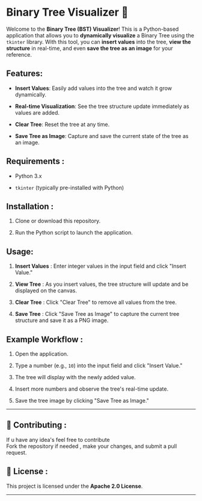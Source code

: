   

#  Binary Tree Visualizer 🌳

  

Welcome to the **Binary Tree (BST) Visualizer**! This is a Python-based application that allows you to **dynamically visualize** a Binary Tree using the `tkinter` library. With this tool, you can **insert values** into the tree, **view the structure** in real-time, and even **save the tree as an image** for your reference.

  

## Features:

-  **Insert Values**: Easily add values into the tree and watch it grow dynamically.

-  **Real-time Visualization**: See the tree structure update immediately as values are added.

-  **Clear Tree**: Reset the tree at any time.

-  **Save Tree as Image**: Capture and save the current state of the tree as an image.

  

## Requirements :

- Python 3.x

-  `tkinter` (typically pre-installed with Python)

  

## Installation :

  

1. Clone or download this repository.

2. Run the Python script to launch the application.

  

## Usage:

1.  **Insert Values** : Enter integer values in the input field and click "Insert Value."

2.  **View Tree** : As you insert values, the tree structure will update and be displayed on the canvas.

3.  **Clear Tree** : Click "Clear Tree" to remove all values from the tree.

4.  **Save Tree** : Click "Save Tree as Image" to capture the current tree structure and save it as a PNG image.

  

## Example Workflow :

1. Open the application.

2. Type a number (e.g., `10`) into the input field and click "Insert Value."

3. The tree will display with the newly added value.

4. Insert more numbers and observe the tree's real-time update.

5. Save the tree image by clicking "Save Tree as Image."

  
---
## 🤝 Contributing :

If u have any idea's feel free to contribute   
Fork the repository if needed , make your changes, and submit a pull request.


## 📜 License :

This project is licensed under the **Apache 2.0 License**.

---
